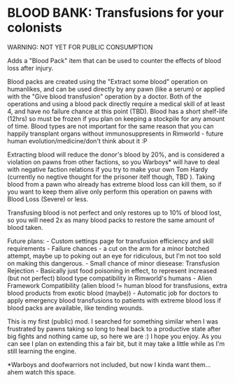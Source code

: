 BLOOD BANK: Transfusions for your colonists
===========================================
WARNING: NOT YET FOR PUBLIC CONSUMPTION

Adds a "Blood Pack" item that can be used to counter the effects of blood loss after injury.
	
Blood packs are created using the "Extract some blood" operation on humanlikes, and can be used directly by any pawn (like a serum) or applied with the "Give blood transfusion" operation by a doctor. 
Both of the operations and using a blood pack directly require a medical skill of at least 4, and have no failure chance at this point (TBD).
Blood has a short shelf-life (12hrs) so must be frozen if you plan on keeping a stockpile for any amount of time. 
Blood types are not important for the same reason that you can happily transplant organs without immunosuppresents in Rimworld - future human evolution/medicine/don't think about it :P

Extracting blood will reduce the donor's blood by 20%, and is considered a violation on pawns from other factions, so you Warboys* will have to deal with negative faction relations if you try to make your own Tom Hardy (currently no negtive thought for the prisoner itelf though, TBD ). Taking blood from a pawn who already has extreme blood loss can kill them, so if you want to keep them alive only perform this operation on pawns with Blood Loss (Severe) or less.
	
Transfusing blood is not perfect and only restores up to 10% of blood lost, so you will need 2x as many blood packs to restore the same amount of blood taken. 
	
Future plans:
	- Custom settings page for transfusion efficiency and skill requirements
	- Failure chances -  a cut on the arm for a minor botched attempt, maybe up to poking out an eye for ridiculous, but I'm not too sold on making this dangerous.
	- Small chance of minor diesease: Transfusion Rejection - Basically just food poisoning in effect, to represent increased (but not perfect) blood type compatibility in Rimworld's humans
	- Alien Framework Compatibility (alien blood != human blood for transfusions, extra blood products from exotic blood (maybe))
	- Automatic job for doctors to apply emergency blood transfusions to patients with extreme blood loss if blood packs are available, like tending wounds.
	
This is my first (public) mod. I searched for something similar when I was frustrated by pawns taking so long to heal back to a productive state after big fights and nothing came up, so here we are :) I hope you enjoy. As you can see I plan on extending this a fair bit, but it may take a little while as I'm still learning the engine.
	
*Warboys and doofwarriors not included, but now I kinda want them... ahem watch this space.
